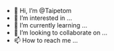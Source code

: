 - 👋 Hi, I’m @Taipetom
- 👀 I’m interested in ...
- 🌱 I’m currently learning ...
- 💞️ I’m looking to collaborate on ...
- 📫 How to reach me ...

<!---
Taipetom/Taipetom is a ✨ special ✨ repository because its `README.md` (this file) appears on your GitHub profile.
You can click the Preview link to take a look at your changes.
--->
